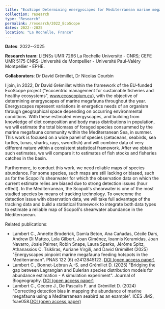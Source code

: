 ```yaml
---
title: "EcoScope Determining energyscapes for Mediterranean marine megafauna"
collection: research
type: "Research"
permalink: /research/2022_EcoScope
dates: 2022--2025
location: "La Rochelle, France"
---
```


**Dates**: 2022--2025

**Research team**: LIENSs UMR 7266 La Rochelle Université - CNRS; CEFE UMR 5175 CNRS-Université de Montpellier - Université Paul-Valéry Montpellier - EPHE. 

**Collaborators**: Dr David Grémillet, Dr Nicolas Courbin

I join, in 2022, Dr David Grémillet within the framework of the EU-funded EcoScope project ("ecocentric management for sustainable fisheries and healthy ecosystems", www.ecoscopium.eu), with the objective of determining energyscapes of marine megafauna throughout the year. Energyscapes represent variations in energetics needs of an organism through geographical space depending on occurring environmental conditions. With these estimated energyscapes, and building from knowledge of diet composition and body mass distributions in population, we will estimate the total biomass of foraged species consummed by the marine megafauna community within the Mediterranean Sea, in summer. This work is focused on a wide panel of species (cetaceans, seabirds, sea turtles, tunas, sharks, rays, swordfish) and will combine data of very different nature within a consistent statistical framework. After we obtain such estimates, we will compare it to estimates of fish stocks and fisheries catches in the basin. 

Furthermore, to conduct this work, we need reliable maps of species abundance. For some species, such maps are still lacking or biased, such as for the Scopoli's shearwater for which the observation data on which the current estimate relies are biased due to strong detection issues (hour effect). In the Mediterranean, the Scopoli's shearwater is one of the most studied species by means of tracking technology. To overcome the detection issue with observation data, we will take full advantage of the tracking data and build a statistical framework to integrate both data types to estimate a reliable map of Scopoli's shearwater abundance in the Mediterranean. 

Related publications: 
- Lambert C., Annette Broderick, Damla Beton, Ana Cañadas, Cécile Dars, Andrew Di Matteo, Lola Gilbert, Joan Giménez, Ioannis Keramidas, Joan Navarro, Josie Palmer, Robin Snape, Laura Sparks, Jérôme Spitz, Athanassios C. Tsikliras, Auriane Virgili, and David Grémillet (2025) "Energyscapes pinpoint marine megafauna feeding hotspots in the Mediterranean". PNAS 122 (6) e2412845122. [DOI (open access paper)](https://www.pnas.org/doi/10.1073/pnas.2412845122)
- Lambert C., Bonnet-Lebrun A.-S. and Grémillet D. (2025) "Bridging the gap between Lagrangian and Eulerian species distribution models for abundance estimation - A simulation experiment". Journal of Biogeography. [DOI (open access paper)](http://doi.org/10.1111/jbi.15078)
- Lambert C., Cecere J., De Pascalis F. and Grémillet D. (2024) "Correcting detection bias in mapping the abundance of marine megafauna using a Mediterranean seabird as an example". ICES JMS, fsae058.[DOI (open access paper)](https://academic.oup.com/icesjms/advance-article/doi/10.1093/icesjms/fsae058/7665925#448597616)

